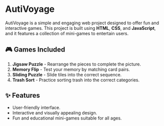 # AutiVoyage

AutiVoyage is a simple and engaging web project designed to offer fun and interactive games. This project is built using **HTML**, **CSS**, and **JavaScript**, and it features a collection of mini-games to entertain users.  

## 🎮 Games Included  
1. **Jigsaw Puzzle** - Rearrange the pieces to complete the picture.  
2. **Memory Flip** - Test your memory by matching card pairs.  
3. **Sliding Puzzle** - Slide tiles into the correct sequence.  
4. **Trash Sort** - Practice sorting trash into the correct categories.  

## ✨ Features  
- User-friendly interface.  
- Interactive and visually appealing design.  
- Fun and educational mini-games suitable for all ages.
